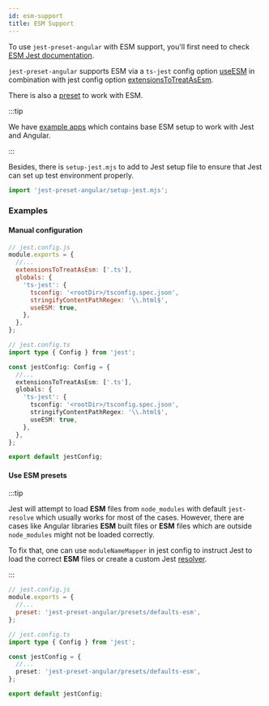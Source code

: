 ```yaml
---
id: esm-support
title: ESM Support
---
```


To use `jest-preset-angular` with ESM support, you'll first need to check [ESM Jest documentation](https://jestjs.io/docs/en/ecmascript-modules).

`jest-preset-angular` supports ESM via a `ts-jest` config option [useESM](https://kulshekhar.github.io/ts-jest/docs/getting-started/options/useESM) in combination with jest config option [extensionsToTreatAsEsm](https://jestjs.io/docs/en/configuration#extensionstotreatasesm-arraystring).

There is also a [preset](../getting-started/presets.md) to work with ESM.

:::tip

We have [example apps](https://github.com/thymikee/jest-preset-angular/tree/main/examples) which contains base ESM setup to work with Jest and Angular.

:::

Besides, there is `setup-jest.mjs` to add to Jest setup file to ensure that Jest can set up test environment properly.

```ts
import 'jest-preset-angular/setup-jest.mjs';
```

### Examples

#### Manual configuration

```js tab
// jest.config.js
module.exports = {
  //...
  extensionsToTreatAsEsm: ['.ts'],
  globals: {
    'ts-jest': {
      tsconfig: '<rootDir>/tsconfig.spec.json',
      stringifyContentPathRegex: '\\.html$',
      useESM: true,
    },
  },
};
```

```ts tab
// jest.config.ts
import type { Config } from 'jest';

const jestConfig: Config = {
  //...
  extensionsToTreatAsEsm: ['.ts'],
  globals: {
    'ts-jest': {
      tsconfig: '<rootDir>/tsconfig.spec.json',
      stringifyContentPathRegex: '\\.html$',
      useESM: true,
    },
  },
};

export default jestConfig;
```

#### Use ESM presets

:::tip

Jest will attempt to load **ESM** files from `node_modules` with default `jest-resolve` which usually works for most of the cases.
However, there are cases like Angular libraries **ESM** built files or **ESM** files which are outside `node_modules` might not be loaded
correctly.

To fix that, one can use `moduleNameMapper` in jest config to instruct Jest to load the correct **ESM** files or create a
custom Jest [resolver](https://jestjs.io/docs/configuration#resolver-string).

:::

```js tab
// jest.config.js
module.exports = {
  //...
  preset: 'jest-preset-angular/presets/defaults-esm',
};
```

```ts tab
// jest.config.ts
import type { Config } from 'jest';

const jestConfig = {
  //...
  preset: 'jest-preset-angular/presets/defaults-esm',
};

export default jestConfig;
```
